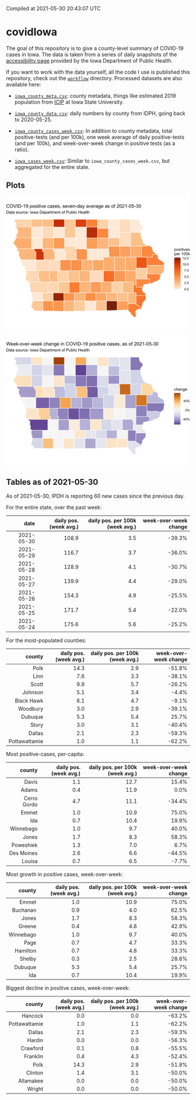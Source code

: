 Compiled at 2021-05-30 20:43:07 UTC

<!-- README.md is generated from README.Rmd. Please edit that file -->

# covidIowa

<!-- badges: start -->

<!-- badges: end -->

The goal of this repository is to give a county-level summary of
COVID-19 cases in Iowa. The data is taken from a series of daily
snapshots of the [accessibility
page](https://coronavirus.iowa.gov/pages/access) provided by the Iowa
Department of Public Health.

If you want to work with the data yourself, all the code I use is
published this repository, check out the [`workflow`](workflow)
directory. Processed datasets are also available here:

  - [`iowa_county_meta.csv`](https://raw.githubusercontent.com/ijlyttle/covidIowa/master/workflow/data/99-publish/iowa_county_meta.csv):
    county metadata, things like estimated 2019 population from
    [ICIP](https://www.icip.iastate.edu/tables/population/counties-estimates)
    at Iowa State University.

  - [`iowa_county_data.csv`](https://raw.githubusercontent.com/ijlyttle/covidIowa/master/workflow/data/99-publish/iowa_county_data.csv):
    daily numbers by county from IDPH, going back to 2020-05-25.

  - [`iowa_county_cases_week.csv`](https://raw.githubusercontent.com/ijlyttle/covidIowa/master/workflow/data/99-publish/iowa_county_data.csv):
    In addition to county metadata, total positive-tests (and per 100k),
    one week average of daily positive-tests (and per 100k), and
    week-over-week change in positive tests (as a ratio).

  - [`iowa_cases_week.csv`](https://raw.githubusercontent.com/ijlyttle/covidIowa/master/workflow/data/99-publish/iowa_cases_week.csv):
    Similar to `iowa_county_cases_week.csv`, but aggregated for the
    entire state.

## Plots

![](workflow/data/99-publish/iowa_cases.png)

![](workflow/data/99-publish/iowa_change.png)

## Tables as of 2021-05-30

As of 2021-05-30, IPDH is reporting 60 new cases since the previous day.

For the entire state, over the past week:

|       date | daily pos. (week avg.) | daily pos. per 100k (week avg.) | week-over-week change |
| ---------: | ---------------------: | ------------------------------: | --------------------: |
| 2021-05-30 |                  108.9 |                             3.5 |               \-39.3% |
| 2021-05-29 |                  116.7 |                             3.7 |               \-36.0% |
| 2021-05-28 |                  128.9 |                             4.1 |               \-30.7% |
| 2021-05-27 |                  139.9 |                             4.4 |               \-29.0% |
| 2021-05-26 |                  154.3 |                             4.9 |               \-25.5% |
| 2021-05-25 |                  171.7 |                             5.4 |               \-22.0% |
| 2021-05-24 |                  175.6 |                             5.6 |               \-25.2% |

For the most-populated counties:

|        county | daily pos. (week avg.) | daily pos. per 100k (week avg.) | week-over-week change |
| ------------: | ---------------------: | ------------------------------: | --------------------: |
|          Polk |                   14.3 |                             2.9 |               \-51.8% |
|          Linn |                    7.6 |                             3.3 |               \-38.1% |
|         Scott |                    9.9 |                             5.7 |               \-26.2% |
|       Johnson |                    5.1 |                             3.4 |                \-4.4% |
|    Black Hawk |                    6.1 |                             4.7 |                \-9.1% |
|      Woodbury |                    3.0 |                             2.9 |               \-39.1% |
|       Dubuque |                    5.3 |                             5.4 |                 25.7% |
|         Story |                    3.0 |                             3.1 |               \-40.4% |
|        Dallas |                    2.1 |                             2.3 |               \-59.3% |
| Pottawattamie |                    1.0 |                             1.1 |               \-62.2% |

Most positive-cases, per-capita:

|      county | daily pos. (week avg.) | daily pos. per 100k (week avg.) | week-over-week change |
| ----------: | ---------------------: | ------------------------------: | --------------------: |
|       Davis |                    1.1 |                            12.7 |                 15.4% |
|       Adams |                    0.4 |                            11.9 |                  0.0% |
| Cerro Gordo |                    4.7 |                            11.1 |               \-34.4% |
|       Emmet |                    1.0 |                            10.9 |                 75.0% |
|         Ida |                    0.7 |                            10.4 |                 19.9% |
|   Winnebago |                    1.0 |                             9.7 |                 40.0% |
|       Jones |                    1.7 |                             8.3 |                 58.3% |
|   Poweshiek |                    1.3 |                             7.0 |                  6.7% |
|  Des Moines |                    2.6 |                             6.6 |               \-44.5% |
|      Louisa |                    0.7 |                             6.5 |                \-7.7% |

Most growth in positive cases, week-over-week:

|    county | daily pos. (week avg.) | daily pos. per 100k (week avg.) | week-over-week change |
| --------: | ---------------------: | ------------------------------: | --------------------: |
|     Emmet |                    1.0 |                            10.9 |                 75.0% |
|  Buchanan |                    0.9 |                             4.0 |                 62.5% |
|     Jones |                    1.7 |                             8.3 |                 58.3% |
|    Greene |                    0.4 |                             4.8 |                 42.9% |
| Winnebago |                    1.0 |                             9.7 |                 40.0% |
|      Page |                    0.7 |                             4.7 |                 33.3% |
|  Hamilton |                    0.7 |                             4.8 |                 33.3% |
|    Shelby |                    0.3 |                             2.5 |                 28.6% |
|   Dubuque |                    5.3 |                             5.4 |                 25.7% |
|       Ida |                    0.7 |                            10.4 |                 19.9% |

Biggest decline in positive cases, week-over-week:

|        county | daily pos. (week avg.) | daily pos. per 100k (week avg.) | week-over-week change |
| ------------: | ---------------------: | ------------------------------: | --------------------: |
|       Hancock |                    0.0 |                             0.0 |               \-63.2% |
| Pottawattamie |                    1.0 |                             1.1 |               \-62.2% |
|        Dallas |                    2.1 |                             2.3 |               \-59.3% |
|        Hardin |                    0.0 |                             0.0 |               \-56.3% |
|      Crawford |                    0.1 |                             0.8 |               \-55.5% |
|      Franklin |                    0.4 |                             4.3 |               \-52.4% |
|          Polk |                   14.3 |                             2.9 |               \-51.8% |
|       Clinton |                    1.4 |                             3.1 |               \-50.0% |
|     Allamakee |                    0.0 |                             0.0 |               \-50.0% |
|        Wright |                    0.0 |                             0.0 |               \-50.0% |
